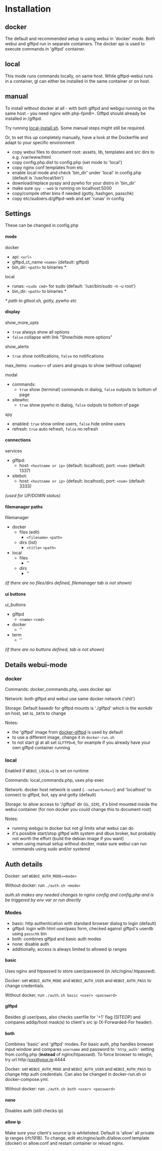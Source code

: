 # Installation

## docker

The default and recommended setup is using webui in 'docker' mode. Both webui and glftpd run in separate containers. The docker api is used to execute commands in 'glftpd' container.

## local

This mode runs commands locally, on same host. While glftpd-webui runs in a container, gl can either be installed in the same container or on host.

## manual

To install without docker at all - with both glftpd and webgui running on the same host - you need nginx with php-fpm8+. Glftpd should already be installed in /glftpd.

Try running [local-install.sh](local-install.sh). Some manual steps might still be required.

Or, to set this up completely manually, have a look at the Dockerfile and adapt to your specific environment

- copy webui files to document root: assets, lib, templates and src dirs to e.g. /var/www/html
- copy config.php.dist to config.php (set mode to 'local')
- copy nginx conf templates from etc
- enable local mode and check 'bin_dir' under 'local' in config.php (default is '/usr/local/bin')
- download/replace pyspy and pywho for your distro in 'bin_dir'
- make sure `spy --web` is running on localhost:5000
- copy/compile other bins if needed (gotty, hashgen, passchk)
- copy etc/sudoers.d/glftpd-web and set 'runas' in config 

## Settings

These can be changed in config.php

#### mode

docker

- api: `<url>`
- glftpd_ct_name `<name>` (default: glftpd)
- bin_dir: `<path>` to binaries *

local

- runas: `<sudo cmd>` for sudo (default: '/usr/bin/sudo -n -u root')
- bin_dir: `<path>` to binaries *

_* path to gltool.sh, gotty, pywho etc_

#### display

show_more_opts

 - `true` always show all options
 - `false` collapse with link "Show/hide more options"

show_alerts

 - `true` show notifications, `false` no notifications

max_items: `<number>` of users and groups to show (without collapse)

modal

 - commands:
    - `true` show (terminal) commands in dialog, `false` outputs to bottom of page
 - sitewho:
    - `true` show pywho in dialog, `false`  outputs to bottom of page

spy

 - enabled: `true` show online users, `false` hide online users
 - refresh: `true` auto refresh, `false` no refresh

#### connections

services

- glftpd:
    - host: `<hostname or ip>` (default: localhost), port: `<num>` (default: 1337)
- sitebot:
    - host: `<hostname or ip>`  (default: localhost), port: `<num>` (default: 3333)

*(used for UP/DOWN status)*

#### filemanager paths

filemanager

- docker
    - files  (edit)
        - `<filename>`  `<path>`
    - dirs   (list)
        - `<title>` `<path>`
- local
    - files
        - ''
    - dirs
        - ''

*(if there are no files/dirs defined, filemanager tab is not shown)*

#### ui buttons

ui_buttons

- glftpd
    - `<name>` `<cmd>`
- docker
    - ''
- term
    - ''

*(if there are no buttons defined, tab is not shown)*

## Details webui-mode

### docker

Commands: docker_commands.php, uses docker api

Network: both glftpd and webui use same docker network ('shit')

Storage: Default basedir for glftpd mounts is './glftpd' which is the workdir on host, set `GL_DATA` to change

Notes: 

- the 'glftpd' image from [docker-glftpd](https://github.com/silv3rr/docker-glftpd) is used by default
- to use a different image, change it in `docker-run.sh`
- to not start gl at all set `GLFTPD=0`, for example if you already have your own glftpd container running

### local

Enabled if `WEBUI_LOCAL=1` is set on runtime

Commands: local_commands.php, uses php exec

Network: docker host network is used (`--network=host`) and 'localhost' to connect to glftpd, bot, spy and gotty (default)

Storage: to allow access to '/glftpd' dir (`GL_DIR`), it's bind mounted inside the webui container (for non docker you could change this to document root)

Notes:
 
- running webgui in docker but not gl limits what webui can do
- it's possible start/stop glftpd with system and dbus broker, but probably not worth the effort (build the debian image if you want)
- when using manual setup without docker, make sure webui can run commands using sudo and/or systemd

## Auth details

Docker: set `WEBUI_AUTH_MODE=<mode>`

Without docker: run `./auth.sh <mode>`

_auth.sh makes any needed changes to nginx config and config.php and is be triggered by env var or run directly_

### Modes

- basic: http authentication with standard browser dialog to login (default)
- glftpd: login with html user/pass form, checked against glftpd's userdb using `passchk` bin
- both: combines glftpd and basic auth modes
- none: disable auth
- additionally, access is always limited to allowed ip ranges

#### basic

Uses nginx and htpasswd to store user/password (in /etc/nginx/.htpasswd).

Docker: set `WEBUI_AUTH_MODE` and `WEBUI_AUTH_USER` and `WEBUI_AUTH_PASS` to change credentials.

Without docker, run `./auth.sh basic <user> <password>`

#### glftpd

Besides gl user/pass, also checks userfile for '+1' flag (SITEOP) and compares addip/host mask(s) to client's src ip (X-Forwarded-For header).

#### both

Combines 'basic' and 'glftpd' modes. For basic auth, php handles browser input window and compares `username` and password to `'http_auth'` setting from config.php (**instead** of nginx/htpasswd). To force browser to relogin, try url http:/xxx@your.ip:4444

Docker: set `WEBUI_AUTH_MODE` and `WEBUI_AUTH_USER` and `WEBUI_AUTH_PASS` to change http auth credentials. Can also be changed in docker-run.sh or docker-compose.yml.

Without docker: run `./auth.sh both <user> <password>`

#### none

Disables auth (still checks ip)

#### allow ip

Make sure your client's source ip is whitelisted. Default is 'allow' all private ip ranges (rfc1918). To change, edit etc/nginx/auth.d/allow.conf.template (docker) or allow.conf and restart container or reload nginx.
